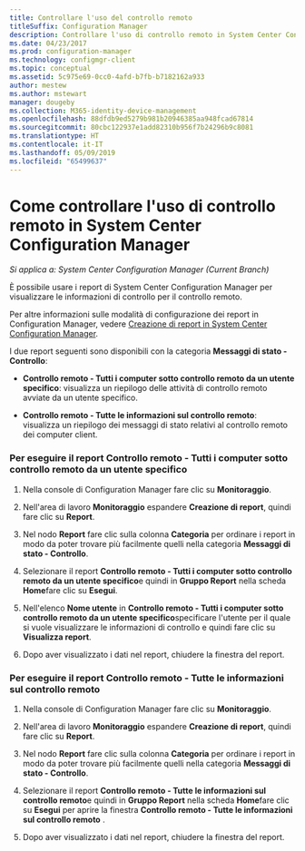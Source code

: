 ```yaml
---
title: Controllare l'uso del controllo remoto
titleSuffix: Configuration Manager
description: Controllare l'uso di controllo remoto in System Center Configuration Manager.
ms.date: 04/23/2017
ms.prod: configuration-manager
ms.technology: configmgr-client
ms.topic: conceptual
ms.assetid: 5c975e69-0cc0-4afd-b7fb-b7182162a933
author: mestew
ms.author: mstewart
manager: dougeby
ms.collection: M365-identity-device-management
ms.openlocfilehash: 88dfdb9ed5279b981b20946385aa948fcad67814
ms.sourcegitcommit: 80cbc122937e1add82310b956f7b24296b9c8081
ms.translationtype: HT
ms.contentlocale: it-IT
ms.lasthandoff: 05/09/2019
ms.locfileid: "65499637"
---
```

# <a name="how-to-audit-remote-control-usage-in-system-center-configuration-manager"></a>Come controllare l'uso di controllo remoto in System Center Configuration Manager

*Si applica a: System Center Configuration Manager (Current Branch)*

È possibile usare i report di System Center Configuration Manager per visualizzare le informazioni di controllo per il controllo remoto.  

 Per altre informazioni sulle modalità di configurazione dei report in Configuration Manager, vedere [Creazione di report in System Center Configuration Manager](../../../../core/servers/manage/reporting.md).  

 I due report seguenti sono disponibili con la categoria **Messaggi di stato - Controllo**:  

-   **Controllo remoto - Tutti i computer sotto controllo remoto da un utente specifico**: visualizza un riepilogo delle attività di controllo remoto avviate da un utente specifico.  

-   **Controllo remoto - Tutte le informazioni sul controllo remoto**: visualizza un riepilogo dei messaggi di stato relativi al controllo remoto dei computer client.  

### <a name="to-run-the-report-remote-control---all-computers-remote-controlled-by-a-specific-user"></a>Per eseguire il report Controllo remoto - Tutti i computer sotto controllo remoto da un utente specifico  

1.  Nella console di Configuration Manager fare clic su **Monitoraggio**.  

2.  Nell'area di lavoro **Monitoraggio** espandere **Creazione di report**, quindi fare clic su **Report**.  

3.  Nel nodo **Report** fare clic sulla colonna **Categoria** per ordinare i report in modo da poter trovare più facilmente quelli nella categoria **Messaggi di stato - Controllo**.  

4.  Selezionare il report **Controllo remoto - Tutti i computer sotto controllo remoto da un utente specifico**e quindi in **Gruppo Report** nella scheda **Home**fare clic su **Esegui**.  

5.  Nell'elenco **Nome utente** in **Controllo remoto - Tutti i computer sotto controllo remoto da un utente specifico**specificare l'utente per il quale si vuole visualizzare le informazioni di controllo e quindi fare clic su **Visualizza report**.  

6.  Dopo aver visualizzato i dati nel report, chiudere la finestra del report.  

### <a name="to-run-the-report-remote-control---all-remote-control-information"></a>Per eseguire il report Controllo remoto - Tutte le informazioni sul controllo remoto  

1.  Nella console di Configuration Manager fare clic su **Monitoraggio**.  

2.  Nell'area di lavoro **Monitoraggio** espandere **Creazione di report**, quindi fare clic su **Report**.  

3.  Nel nodo **Report** fare clic sulla colonna **Categoria** per ordinare i report in modo da poter trovare più facilmente quelli nella categoria **Messaggi di stato - Controllo**.  

4.  Selezionare il report **Controllo remoto - Tutte le informazioni sul controllo remoto**e quindi in **Gruppo Report** nella scheda **Home**fare clic su **Esegui** per aprire la finestra **Controllo remoto - Tutte le informazioni sul controllo remoto** .  

5.  Dopo aver visualizzato i dati nel report, chiudere la finestra del report.  
